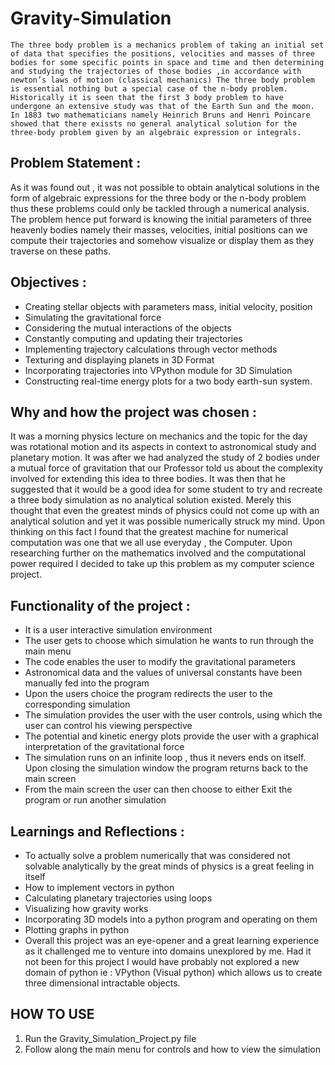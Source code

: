 # Gravity-Simulation

```
The three body problem is a mechanics problem of taking an initial set of data that specifies the positions, velocities and masses of three bodies for some specific points in space and time and then determining and studying the trajectories of those bodies ,in accordance with newton’s laws of motion (classical mechanics) The three body problem is essential nothing but a special case of the n-body problem. Historically it is seen that the first 3 body problem to have undergone an extensive study was that of the Earth Sun and the moon. In 1883 two mathematicians namely Heinrich Bruns and Henri Poincare showed that there exissts no general analytical solution for the three-body problem given by an algebraic expression or integrals.
```

## Problem Statement :

As it was found out , it was not possible to obtain analytical solutions in the form of algebraic expressions for the three body or the n-body problem thus these problems could only be tackled through a numerical analysis.
The problem hence put forward is knowing the initial parameters of three heavenly bodies namely their masses, velocities, initial positions can we compute their trajectories and somehow visualize or display them as they traverse on these paths.

## Objectives : 

- Creating stellar objects with parameters mass, initial velocity, position
- Simulating the gravitational force
- Considering the mutual interactions of the objects
- Constantly computing and updating their trajectories
- Implementing trajectory calculations through vector methods
- Texturing and displaying planets in 3D Format
- Incorporating trajectories into VPython module for 3D Simulation
- Constructing real-time energy plots for a two body earth-sun system.

## Why and how the project was chosen :

It was a morning physics lecture on mechanics and the topic for the day was rotational motion and its aspects in context to astronomical study and planetary motion. It was after we had analyzed the study of 2 bodies under a mutual force of gravitation that our Professor told us about the complexity involved for extending this idea to three bodies. It was then that he suggested that it would be a good idea for some student to try and recreate a three body simulation as no analytical solution existed.
Merely this thought that even the greatest minds of physics could not come up with an analytical solution and yet it was possible numerically struck my mind. Upon thinking on this fact I found that the greatest machine for numerical computation was one that we all use everyday , the Computer. Upon researching further on the mathematics involved and the computational power required I decided to take up this problem as my computer science project.

## Functionality of the project :

-	It is a user interactive simulation environment
-	The user gets to choose which simulation he wants to run through the main menu 
-	The code enables the user to modify the gravitational parameters
-	Astronomical data and the values of universal constants have been manually fed into the program
-	Upon the users choice the program redirects the user to the corresponding simulation
-	The simulation provides the user with the user controls, using which the user can control his viewing perspective 
-	The potential and kinetic energy plots provide the user with a graphical interpretation of the gravitational force
-	The simulation runs on an infinite loop , thus it nevers ends on itself. Upon closing the simulation window the program returns back    to the main screen
-	From the main screen the user can then choose to either Exit the program or run another simulation

## Learnings and Reflections :

-	To actually solve a problem numerically that was considered not solvable analytically by the great minds of physics is a great feeling in itself
-	How to implement vectors in python 
-	Calculating planetary trajectories using loops
-	Visualizing how gravity works
-	Incorporating 3D models into a python program and operating on them
-	Plotting graphs in python
-	Overall this project was an eye-opener and a great learning experience as it challenged me to venture into domains unexplored by me. Had it not been for this project I would have probably not explored a new domain of python ie : VPython (Visual python) which allows us to create three dimensional intractable objects.

## HOW TO USE

1. Run the Gravity_Simulation_Project.py file
2. Follow along the main menu for controls and how to view the simulation


